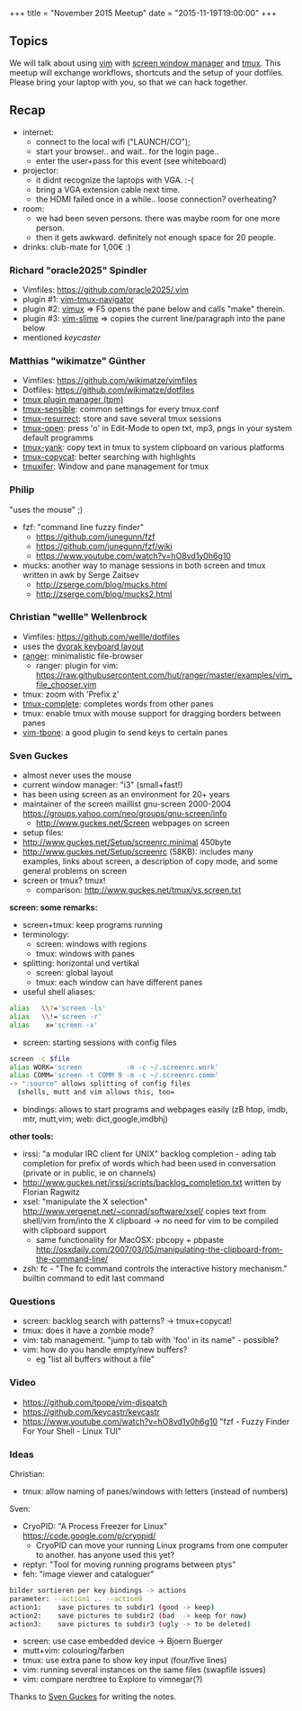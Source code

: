 +++
title = "November 2015 Meetup"
date = "2015-11-19T19:00:00"
+++

## Topics

We will talk about using [vim](http://www.vim.org/ "vim") with [screen window manager](https://www.gnu.org/software/screen/ "screen window manager") and [tmux](http://tmux.github.io/ "tmux"). This meetup will exchange workflows, shortcuts and the setup of your dotfiles. Please bring your laptop with you, so that we can hack together.


<a id="recap"></a>
## Recap

- internet:
  - connect to the local wifi ("LAUNCH/CO");
  - start your browser.. and wait.. for the login page..
  - enter the user+pass for this event (see whiteboard)
- projector:
  - it didnt recognize the laptops with VGA. :-(
  - bring a VGA extension cable next time.
  - the HDMI failed once in a while..  loose connection? overheating?
- room:
  -  we had been seven persons. there was maybe room for one more person.
  -  then it gets awkward.  definitely not enough space for 20 people.
- drinks: club-mate for 1,00€ :)


### Richard "oracle2025" Spindler

- Vimfiles: <https://github.com/oracle2025/.vim>
- plugin #1: [vim-tmux-navigator](http://github.com/christoomay/vim-tmux-navigator)
- plugin #2: [vimux](https://github.com/benmills/vimux) => F5 opens the pane below and calls "make" therein.
- plugin #3: [vim-slime](http://github.com/jpalady/vim-slime) => copies the current line/paragraph into the pane below
- mentioned *keycaster*


### Matthias "wikimatze" Günther

- Vimfiles: <https://github.com/wikimatze/vimfiles>
- Dotfiles: <https://github.com/wikimatze/dotfiles>
- [tmux plugin manager (tpm)](https://github.com/tmux-plugins/tpm)
- [tmux-sensible](https://github.com/tmux-plugins/tmux-sensible): common settings for every tmux.conf
- [tmux-resurrect](https://github.com/tmux-plugins/tmux-resurrect): store and save several tmux sessions
- [tmux-open](https://github.com/tmux-plugins/tmux-open): press 'o' in Edit-Mode to open txt, mp3, pngs in your system default programms
- [tmux-yank](https://github.com/tmux-plugins/tmux-yank): copy text in tmux to system clipboard on various platforms
- [tmux-copycat](https://github.com/tmux-plugins/tmux-copycat): better searching with highlights
- [tmuxifer](https://github.com/jimeh/tmuxifier): Window and pane management for tmux


### Philip

"uses the mouse" ;)

- fzf: "command line fuzzy finder"
  - <https://github.com/junegunn/fzf>
  - <https://github.com/junegunn/fzf/wiki>
  - <https://www.youtube.com/watch?v=hO8vd1y0h6g10>
- mucks: another way to manage sessions in both screen and tmux written in awk by Serge Zaitsev
  - <http://zserge.com/blog/mucks.html>
  - <http://zserge.com/blog/mucks2.html>


### Christian "wellle" Wellenbrock

- Vimfiles: <https://github.com/wellle/dotfiles>
- uses the [dvorak keyboard layout](https://en.wikipedia.org/wiki/Dvorak_Simplified_Keyboard)
- [ranger](http://ranger.nongnu.org/): minimalistic file-browser
  - ranger: plugin for vim: https://raw.githubusercontent.com/hut/ranger/master/examples/vim_file_chooser.vim
- tmux: zoom with 'Prefix z'
- [tmux-complete](https://github.com/wellle/tmux-complete.vim): completes words from other panes
- tmux: enable tmux with mouse support for dragging borders between panes
- [vim-tbone](https://github.com/tpope/vim-tbone): a good plugin to send keys to certain panes


### Sven Guckes

- almost never uses the mouse
- current window manager: "i3" (small+fast!)
- has been using screen as an environment for 20+ years
- maintainer of the screen maillist gnu-screen 2000-2004 https://groups.yahoo.com/neo/groups/gnu-screen/info
  - <http://www.guckes.net/Screen> webpages on screen
-  setup files:
  - <http://www.guckes.net/Setup/screenrc.minimal> 450byte
  - <http://www.guckes.net/Setup/screenrc> (58KB): includes many examples, links about screen, a description of copy mode, and some general problems on screen
- screen or tmux?  tmux!
  - comparison: <http://www.guckes.net/tmux/vs.screen.txt>


**screen: some remarks:**

- screen+tmux: keep programs running
- terminology:
  - screen: windows with regions
  - tmux:   windows with panes
- splitting: horizontal und vertikal
  - screen: global layout
  - tmux: each window can have different panes
- useful shell aliases:

```sh
alias   \\?='screen -ls'
alias   \\!='screen -r'
alias    x='screen -x'
```

- screen: starting sessions with config files

```sh
screen -c $file
alias WORK='screen           -m -c ~/.screenrc.work'
alias COMM='screen -t COMM 9 -m -c ~/.screenrc.comm'
-> ":source" allows splitting of config files
  (shells, mutt and vim allows this, too=
```

- bindings: allows to start programs and webpages easily (zB htop, imdb, mtr, mutt,vim; web: dict,google,imdbhj)


**other tools:**

- irssi: "a modular IRC client for UNIX" backlog completion - ading tab completion for prefix of words which had been used in conversation (private or in public, ie on channels)
- <http://www.guckes.net/irssi/scripts/backlog_completion.txt> written by Florian Ragwitz
- xsel: "manipulate the X selection" <http://www.vergenet.net/~conrad/software/xsel/> copies text from shell/vim from/into the X clipboard -> no need for vim to be compiled with clipboard support
  - same functionality for MacOSX: pbcopy + pbpaste <http://osxdaily.com/2007/03/05/manipulating-the-clipboard-from-the-command-line/>
- zsh: fc - "The fc command controls the interactive history mechanism." builtin command to edit last command


### Questions

- screen: backlog search with patterns? -> tmux+copycat!
- tmux: does it have a zombie mode?
- vim: tab management. "jump to tab with 'foo' in its name" - possible?
- vim: how do you handle empty/new buffers?
  - eg "list all buffers without a file"


### Video

- <https://github.com/tpope/vim-dispatch>
- <https://github.com/keycastr/keycastr>
- <https://www.youtube.com/watch?v=hO8vd1y0h6g10> "fzf - Fuzzy Finder For Your Shell - Linux TUI"


### Ideas


Christian:
- tmux: allow naming of panes/windows with letters (instead of numbers)

Sven:
- CryoPID: "A Process Freezer for Linux" <https://code.google.com/p/cryopid/>
  - CryoPID can move your running Linux programs from one computer to another.  has anyone used this yet?
- reptyr: "Tool for moving running programs between ptys"
- feh: "image viewer and cataloguer"

```sh
bilder sortieren per key bindings -> actions
parameter: --action1 .. --action9
action1:    save pictures to subdir1 (good -> keep)
action2:    save pictures to subdir2 (bad  -> keep for now)
action3:    save pictures to subdir3 (ugly -> to be deleted)
```

- screen: use case embedded device -> Bjoern Buerger
- mutt+vim: colouring/farben
- tmux: use extra pane to show key input (four/five lines)
- vim: running several instances on the same files (swapfile issues)
- vim: compare nerdtree to Explore to vimnegar(?)


Thanks to [Sven Guckes](http://www.guckes.net "Sven Guckes") for writing the notes.
